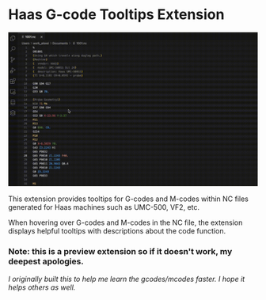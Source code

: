 # Haas G-code Tooltips Extension

![Extension Preview](images/preview.gif)

This extension provides tooltips for G-codes and M-codes within NC files generated for Haas machines such as UMC-500, VF2, etc.

When hovering over G-codes and M-codes in the NC file, the extension displays helpful tooltips with descriptions about the code function.

### Note: this is a preview extension so if it doesn't work, my deepest apologies.

_I originally built this to help me learn the gcodes/mcodes faster. I hope it helps others as well._